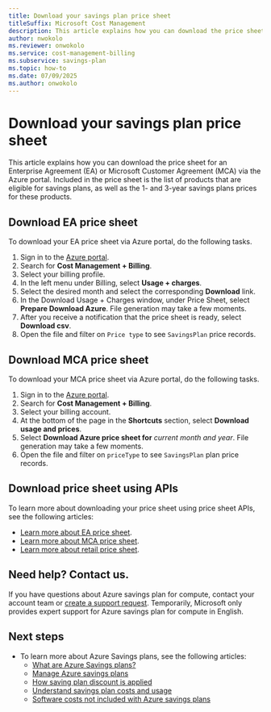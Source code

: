 ```yaml
---
title: Download your savings plan price sheet
titleSuffix: Microsoft Cost Management
description: This article explains how you can download the price sheet for an Enterprise Agreement (EA) or Microsoft Customer Agreement (MCA).
author: nwokolo
ms.reviewer: onwokolo
ms.service: cost-management-billing
ms.subservice: savings-plan
ms.topic: how-to
ms.date: 07/09/2025
ms.author: onwokolo
---
```


# Download your savings plan price sheet

This article explains how you can download the price sheet for an Enterprise Agreement (EA) or Microsoft Customer Agreement (MCA) via the Azure portal. Included in the price sheet is the list of products that are eligible for savings plans, as well as the 1- and 3-year savings plans prices for these products.

## Download EA price sheet

To download your EA price sheet via Azure portal, do the following tasks.

1. Sign in to the [Azure portal](https://portal.azure.com/).
2. Search for **Cost Management + Billing**.
3. Select your billing profile.
4. In the left menu under Billing, select **Usage + charges**.
5. Select the desired month and select the corresponding **Download** link.
6. In the Download Usage + Charges window, under Price Sheet, select **Prepare Download Azure**. File generation may take a few moments.
7. After you receive a notification that the price sheet is ready, select **Download csv**.
8. Open the file and filter on `Price type` to see `SavingsPlan` price records.

## Download MCA price sheet

To download your MCA price sheet via Azure portal, do the following tasks.

1. Sign in to the [Azure portal](https://portal.azure.com/).
2. Search for **Cost Management + Billing**.
3. Select your billing account.
4. At the bottom of the page in the **Shortcuts** section, select **Download usage and prices**.
5. Select **Download Azure price sheet for** _current month and year_. File generation may take a few moments.
6. Open the file and filter on `priceType` to see `SavingsPlan` plan price records.

## Download price sheet using APIs
To learn more about downloading your price sheet using price sheet APIs, see the following articles:
  - [Learn more about EA price sheet](/rest/api/cost-management/price-sheet).
  - [Learn more about MCA price sheet](/rest/api/consumption/price-sheet).
  - [Learn more about retail price sheet](/rest/api/cost-management/retail-prices/azure-retail-prices).


## Need help? Contact us.

If you have questions about Azure savings plan for compute, contact your account team or [create a support request](https://portal.azure.com/#blade/Microsoft_Azure_Support/HelpAndSupportBlade/newsupportrequest). Temporarily, Microsoft only provides expert support for Azure savings plan for compute in English.

## Next steps

- To learn more about Azure Savings plans, see the following articles:
  - [What are Azure Savings plans?](savings-plan-compute-overview.md)
  - [Manage Azure savings plans](manage-savings-plan.md)
  - [How saving plan discount is applied](discount-application.md)
  - [Understand savings plan costs and usage](utilization-cost-reports.md)
  - [Software costs not included with Azure savings plans](software-costs-not-included.md)
